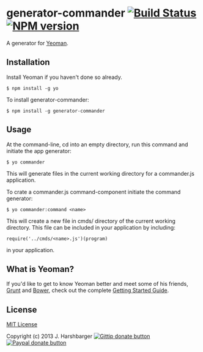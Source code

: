 # generator-commander [![Build Status](https://secure.travis-ci.org/Hypercubed/generator-commander.png?branch=dev)](https://travis-ci.org/Hypercubed/generator-commander) [![NPM version](https://badge.fury.io/js/generator-commander.png)](http://badge.fury.io/js/generator-commander)

A generator for [Yeoman](http://yeoman.io).

## Installation

Install Yeoman if you haven't done so already.

    $ npm install -g yo

To install generator-commander:

    $ npm install -g generator-commander

## Usage


At the command-line, cd into an empty directory, run this command and initiate the app generator:

    $ yo commander

This will generate files in the current working directory for a commander.js application.

To crate a commander.js command-component initiate the command generator:

    $ yo commander:command <name>

This will create a new file in cmds/ directory of the current working directory.  This file can be included in your application by including:

    require('../cmds/<name>.js')(program)

in your application.


## What is Yeoman?

If you'd like to get to know Yeoman better and meet some of his friends, [Grunt](http://gruntjs.com) and [Bower](http://bower.io), check out the complete [Getting Started Guide](https://github.com/yeoman/yeoman/wiki/Getting-Started).


## License

[MIT License](http://en.wikipedia.org/wiki/MIT_License)

Copyright (c) 2013 J. Harshbarger
[![Gittip donate button](http://badgr.co/gittip/hypercubed.png)](https://www.gittip.com/hypercubed/ "Donate weekly to this project using Gittip")
[![Paypal donate button](http://badgr.co/paypal/donate.png?bg=%23feb13d)](https://www.paypal.com/cgi-bin/webscr?cmd=_s-xclick&hosted_button_id=X7KYR6T9U2NHC "One time donation to this project using Paypal")

